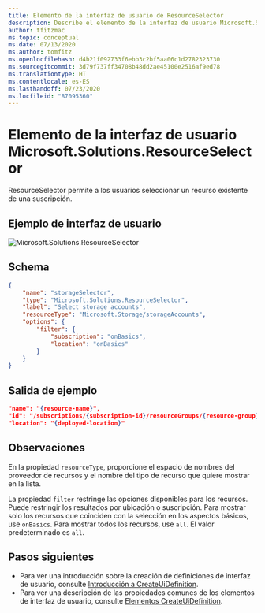 ```yaml
---
title: Elemento de la interfaz de usuario de ResourceSelector
description: Describe el elemento de la interfaz de usuario Microsoft.Solutions.ArmApiControl para Azure Portal. Se usa para obtener una lista de los recursos existentes.
author: tfitzmac
ms.topic: conceptual
ms.date: 07/13/2020
ms.author: tomfitz
ms.openlocfilehash: d4b21f092733f6ebb3c2bf5aa06c1d2782323730
ms.sourcegitcommit: 3d79f737ff34708b48dd2ae45100e2516af9ed78
ms.translationtype: HT
ms.contentlocale: es-ES
ms.lasthandoff: 07/23/2020
ms.locfileid: "87095360"
---
```

# <a name="microsoftsolutionsresourceselector-ui-element"></a>Elemento de la interfaz de usuario Microsoft.Solutions.ResourceSelector

ResourceSelector permite a los usuarios seleccionar un recurso existente de una suscripción.

## <a name="ui-sample"></a>Ejemplo de interfaz de usuario

![Microsoft.Solutions.ResourceSelector](./media/managed-application-elements/microsoft-solutions-resourceselector.png)

## <a name="schema"></a>Schema

```json
{
    "name": "storageSelector",
    "type": "Microsoft.Solutions.ResourceSelector",
    "label": "Select storage accounts",
    "resourceType": "Microsoft.Storage/storageAccounts",
    "options": {
        "filter": {
            "subscription": "onBasics",
            "location": "onBasics"
        }
    }
}
```

## <a name="sample-output"></a>Salida de ejemplo

```json
"name": "{resource-name}",
"id": "/subscriptions/{subscription-id}/resourceGroups/{resource-group}/providers/{resource-provider-namespace}/{resource-type}/{resource-name}",
"location": "{deployed-location}"
```

## <a name="remarks"></a>Observaciones

En la propiedad `resourceType`, proporcione el espacio de nombres del proveedor de recursos y el nombre del tipo de recurso que quiere mostrar en la lista.

La propiedad `filter` restringe las opciones disponibles para los recursos. Puede restringir los resultados por ubicación o suscripción. Para mostrar solo los recursos que coinciden con la selección en los aspectos básicos, use `onBasics`. Para mostrar todos los recursos, use `all`. El valor predeterminado es `all`.

## <a name="next-steps"></a>Pasos siguientes

* Para ver una introducción sobre la creación de definiciones de interfaz de usuario, consulte [Introducción a CreateUiDefinition](create-uidefinition-overview.md).
* Para ver una descripción de las propiedades comunes de los elementos de interfaz de usuario, consulte [Elementos CreateUiDefinition](create-uidefinition-elements.md).
